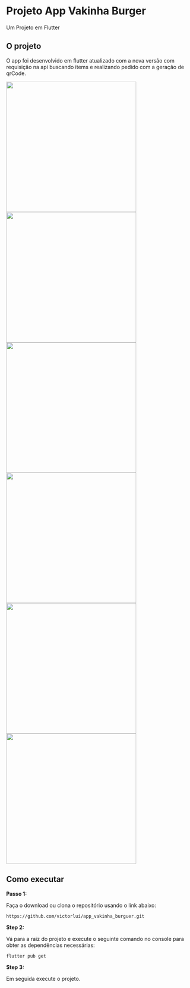 # Projeto App Vakinha Burger

Um Projeto em Flutter

## O projeto

O app foi desenvolvido em flutter atualizado com a nova versão com requisição na api buscando items e realizando pedido com a geração de qrCode.

<!-- HTML CODE-->
<div>
    <img src="https://github.com/victorlui/app_vakinha_burguer/blob/master/assets/images/1.jpg" width="350" />
    <img src="https://github.com/victorlui/app_vakinha_burguer/blob/master/assets/images/2.jpg" width="350" />
    <img src="https://github.com/victorlui/app_vakinha_burguer/blob/master/assets/images/3.jpg" width="350" />
    <img src="https://github.com/victorlui/app_vakinha_burguer/blob/master/assets/images/4.jpg" width="350" />
    <img src="https://github.com/victorlui/app_vakinha_burguer/blob/master/assets/images/5.jpg" width="350" />
    <img src="https://github.com/victorlui/app_vakinha_burguer/blob/master/assets/images/6.jpg" width="350" />
</div>



## Como executar

**Passo 1:**

Faça o download ou clona o repositório usando o link abaixo:

```
https://github.com/victorlui/app_vakinha_burguer.git
```

**Step 2:**

Vá para a raiz do projeto e execute o seguinte comando no console para obter as dependências necessárias:

```
flutter pub get
```

**Step 3:**

Em seguida execute o projeto.
